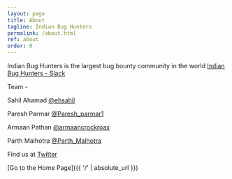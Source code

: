 ```yaml
---
layout: page
title: About
tagline: Indian Bug Hunters
permalink: /about.html
ref: about
order: 0
---
```


Indian Bug Hunters is the largest bug bounty community in the world [Indian Bug Hunters - Slack ](https://indianbughunters.slack.com)

Team - 

Sahil Ahamad [@ehsahil](https://twitter.com/ehsahil)

Paresh Parmar [@Paresh_parmar1](https://twitter.com/Paresh_parmar1)

Armaan Pathan [@armaancrockroax](https://twitter.com/armaancrockroax)

Parth Malhotra [@Parth_Malhotra](https://twitter.com/Parth_Malhotra)


Find us at [Twitter](https://twitter.com/indianbughunters)



[Go to the Home Page]({{ '/' | absolute_url }})
